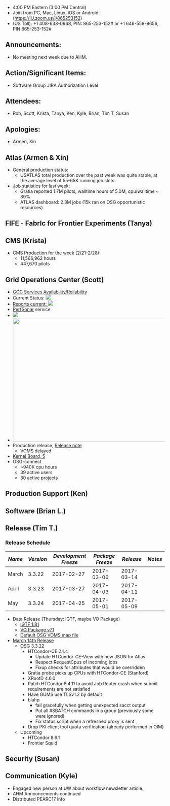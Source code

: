    * 4:00 PM Eastern (3:00 PM Central)
   * Join from PC, Mac, Linux, iOS or Android: (https://IU.zoom.us/j/865253152)
   * (US Toll): +1 408-638-0968, PIN: 865-253-152# or +1 646-558-8656, PIN 865-253-152#

## Announcements: 
   * No meeting next week due to AHM. 

## Action/Significant Items: 
   * Software Group JIRA Authorization Level

## Attendees: 
   * Rob, Scott, Krista, Tanya, Ken, Kyle, Brian, Tim T, Susan 

## Apologies:
   * Armen, Xin

## Atlas (Armen & Xin)  

   * General production status:  
      * USATLAS total production over the past week was quite stable, at the average level of 55-65K running job slots.
   * Job statistics for last week:
      * Gratia reported 1.7M pilots, walltime hours of 5.0M, cpu/walltime ~ 89%
      * ATLAS dashboard: 2.3M jobs (15k ran on OSG opportunistic resources)


## FIFE - FabrIc for Frontier Experiments (Tanya)

## CMS (Krista)
   * CMS Production for the week (2/21-2/28):
      * 11,566,962 hours
      * 447,670 pilots

## Grid Operations Center (Scott)
   * [GOC Services Availability/Reliability](http://tinyurl.com/pre26vw)
   * Current Status: [<img src="http://monitor.grid.iu.edu/availability/production_status.png">](http://monitor.grid.iu.edu/availability/production.html)
   * <a href="http://reports.grid.iu.edu/reports/">Reports current: <img src="http://steige.grid.iu.edu/steige/status_reports.png"></a>
   * [PerfSonar](http://maddash.aglt2.org/maddash-webui/index.cgi?dashboard=OSG\%20Grid\%20Operations\%20Center\%20Test\%20Mesh\%20Config) service
   * <img src="http://gratiaweb1.grid.iu.edu/gratiastatic/today/osg_wall_hours.png"/>
   * <img src="http://osg-flock.grid.iu.edu/monitoring/condor/condor_7day.png" width='630' height='390'  /><br>
   * Production release, [Release note](http://osggoc.blogspot.com/2017/02/goc-service-update-tuesday-february_21.html)
      * VOMS delayed
   * [Kernel Board, 5](http://monitor.grid.iu.edu/kernel/kernel_overview_el5.html)
   * OSG-connect
      * ~940K cpu hours 
      * 39 active users
      * 30 active projects

## Production Support (Ken)

## Software (Brian L.)


## Release (Tim T.)
### Release Schedule
| *Name* | *Version* | *Development Freeze* | *Package Freeze* | *Release* | *Notes* |
| ------ | --------- | -------------------- | ---------------- | --------- | ------- |
| March | 3.3.22 | 2017-02-27 | 2017-03-06 | 2017-03-14 | |
| April | 3.3.23 | 2017-03-27 | 2017-04-03 | 2017-04-11 | |
| May | 3.3.24 | 2017-04-25 | 2017-05-01 | 2017-05-09 | |

   * Data Release (Thursday: IGTF, maybe VO Package)
      * [IGTF 1.81](http://dist.eugridpma.info/distribution/igtf/current/CHANGES)
      * [VO Package v71](https://twiki.grid.iu.edu/bin/view/Operations/PackageV71)
      * [Default OSG VOMS map file](https://jira.opensciencegrid.org/browse/SOFTWARE-2609)
   * [March 14th Release](https://jira.opensciencegrid.org/issues/?jql=project%20%3D%20SOFTWARE%20AND%20labels%20in%20%283.3.22%29%20ORDER%20BY%20status%20ASC%2C%20priority%20DESC%2C%20assignee%20ASC)
      * OSG 3.3.22
         * HTCondor-CE 2.1.4
            * Update HTCondor-CE-View with new JSON for Atlas
            * Respect RequestCpus of incoming jobs
            * Fixup checks for attributes that would be overridden
         * Gratia probe picks up CPUs with HTCondor-CE (Stanford)
         * XRootD 4.6.0
         * Patch HTCondor 8.4.11 to avoid Job Router crash when submit requirements are not satisfied
         * Have GUMS use TLSv1.2 by default
         * blahp
            * fail gracefully when getting unexpected sacct output
            * Put all #SBATCH commands in a group (previously some were ignored)
            * Fix status script when a refreshed proxy is sent
         * Drop PKI client tool quota verification (already performed in OIM)
      * Upcoming
         * HTCondor 8.6.1
         * Frontier Squid

## Security (Susan)

## Communication (Kyle)
   * Engaged new person at UW about workflow newsletter article.
   * AHM Announcements continued
   * Distributed PEARC17 info
   
